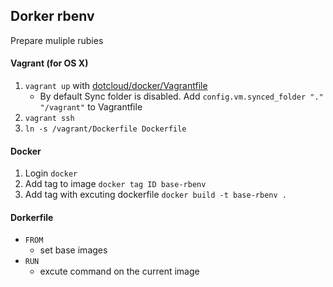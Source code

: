 ## Dorker rbenv

Prepare muliple rubies

#### Vagrant (for OS X)

1. `vagrant up` with [dotcloud/docker/Vagrantfile](https://github.com/dotcloud/docker/blob/master/Vagrantfile)
    - By default Sync folder is disabled. Add `config.vm.synced_folder "." "/vagrant"` to Vagrantfile
1. `vagrant ssh`
1. `ln -s /vagrant/Dockerfile Dockerfile`

#### Docker

1. Login `docker `
1. Add tag to image `docker tag ID base-rbenv`
1. Add tag with excuting dockerfile `docker build -t base-rbenv .`

#### Dorkerfile

- `FROM`
    - set base images
- `RUN`
    - excute command on the current image



